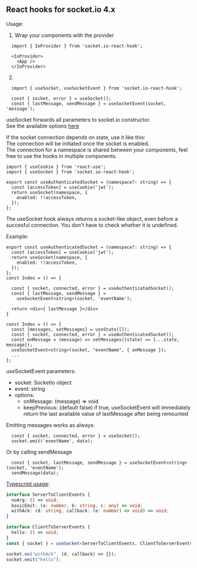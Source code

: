 React hooks for socket.io 4.x
---
Usage: <br>
1. Wrap your components with the provider

```tsx
  import { IoProvider } from 'socket.io-react-hook';

  <IoProvider>
    <App />       
  </IoProvider>
```

2. 
```tsx
  import { useSocket, useSocketEvent } from 'socket.io-react-hook';

  const { socket, error } = useSocket();  
  const { lastMessage, sendMessage } = useSocketEvent(socket, 'message');

```

useSocket forwards all parameters to socket.io constructor.<br>
See the available options [here](https://socket.io/docs/v4/client-initialization/)

If the socket connection depends on state, use it like this: <br>
The connection will be initiated once the socket is enabled.<br>
The connection for a namespace is shared between your components, feel free to use the hooks in multiple components.

```tsx
import { useCookie } from 'react-use';
import { useSocket } from 'socket.io-react-hook';

export const useAuthenticatedSocket = (namespace?: string) => {
  const [accessToken] = useCookie('jwt');
  return useSocket(namespace, {
    enabled: !!accessToken,
  });
};

```

The useSocket hook always returns a socket-like object, even before a succesful connection. You don't have to check whether it is undefined.<br>

Example:

```tsx
export const useAuthenticatedSocket = (namespace?: string) => {
  const [accessToken] = useCookie('jwt');
  return useSocket(namespace, {
    enabled: !!accessToken,
  });
};
const Index = () => {

  const { socket, connected, error } = useAuthenticatedSocket();
  const { lastMessage, sendMessage } = 
    useSocketEvent<string>(socket, 'eventName');

  return <div>{ lastMessage }</div>
}
```



```tsx
const Index = () => {
  const [messages, setMessages] = useState([]);
  const { socket, connected, error } = useAuthenticatedSocket();
  const onMessage = (message) => setMessages((state) => [...state, message]);
  useSocketEvent<string>(socket, "eventName", { onMessage });
  ...
};
```

useSocketEvent parameters:
- socket: SocketIo object
- event: string
- options:
  - onMessage: (message) => void
  - keepPrevious: (default false) if true, useSocketEvent will immediately return the last available value of lastMessage after being remounted



Emitting messages works as always:

```tsx
  const { socket, connected, error } = useSocket();
  socket.emit('eventName', data);

```
Or by calling sendMessage
```tsx
  const { socket, lastMessage, sendMessage } = useSocketEvent<string>(socket, 'eventName');
  sendMessage(data);

```

[Typescript usage](https://socket.io/docs/v4/typescript/#types-for-the-client):

```ts
interface ServerToClientEvents {
  noArg: () => void;
  basicEmit: (a: number, b: string, c: any) => void;
  withAck: (d: string, callback: (e: number) => void) => void;
}

interface ClientToServerEvents {
  hello: () => void;
}
const { socket } = useSocket<ServerToClientEvents, ClientToServerEvents>();

socket.on("withAck", (d, callback) => {});
socket.emit("hello");
```